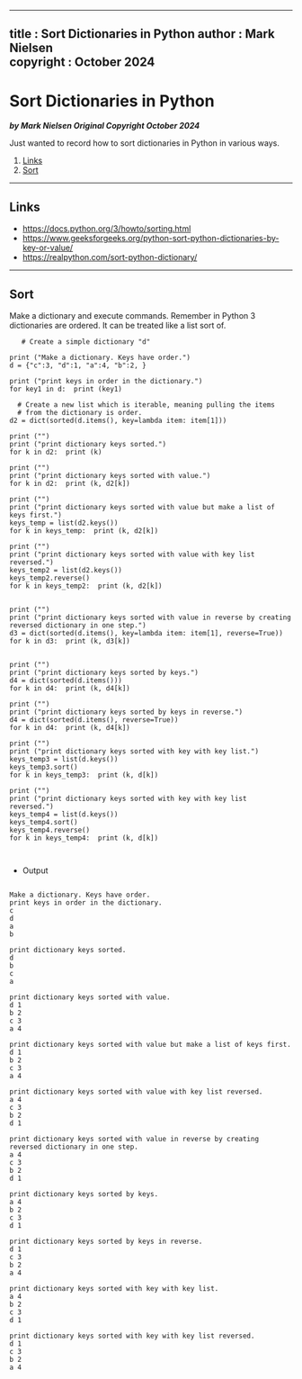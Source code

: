  
---
title :  Sort Dictionaries in Python
author : Mark Nielsen  
copyright : October 2024  
---


Sort Dictionaries in Python
==============================

_**by Mark Nielsen
Original Copyright October 2024**_

Just wanted to record how to sort dictionaries in Python in various ways. 

1. [Links](#links)
2. [Sort](#sort)

* * *
<a name=Links></a>Links
-----
* https://docs.python.org/3/howto/sorting.html
* https://www.geeksforgeeks.org/python-sort-python-dictionaries-by-key-or-value/
* https://realpython.com/sort-python-dictionary/


* * *
<a name=sort>Sort</a>
-----

Make a dictionary and execute commands.
Remember in Python 3 dictionaries are ordered.
It can be treated like a list sort of. 

```
   # Create a simple dictionary "d"

print ("Make a dictionary. Keys have order.")
d = {"c":3, "d":1, "a":4, "b":2, }

print ("print keys in order in the dictionary.")
for key1 in d:  print (key1)

  # Create a new list which is iterable, meaning pulling the items
  # from the dictionary is order. 
d2 = dict(sorted(d.items(), key=lambda item: item[1]))

print ("")
print ("print dictionary keys sorted.")
for k in d2:  print (k)

print ("")
print ("print dictionary keys sorted with value.")
for k in d2:  print (k, d2[k])

print ("")
print ("print dictionary keys sorted with value but make a list of keys first.")
keys_temp = list(d2.keys())
for k in keys_temp:  print (k, d2[k])

print ("")
print ("print dictionary keys sorted with value with key list reversed.")
keys_temp2 = list(d2.keys())
keys_temp2.reverse()
for k in keys_temp2:  print (k, d2[k])


print ("")
print ("print dictionary keys sorted with value in reverse by creating reversed dictionary in one step.")
d3 = dict(sorted(d.items(), key=lambda item: item[1], reverse=True))
for k in d3:  print (k, d3[k])


print ("")
print ("print dictionary keys sorted by keys.")
d4 = dict(sorted(d.items()))
for k in d4:  print (k, d4[k])

print ("")
print ("print dictionary keys sorted by keys in reverse.")
d4 = dict(sorted(d.items(), reverse=True))
for k in d4:  print (k, d4[k])

print ("")
print ("print dictionary keys sorted with key with key list.")
keys_temp3 = list(d.keys())
keys_temp3.sort()
for k in keys_temp3:  print (k, d[k])

print ("")
print ("print dictionary keys sorted with key with key list reversed.")
keys_temp4 = list(d.keys())
keys_temp4.sort()
keys_temp4.reverse()
for k in keys_temp4:  print (k, d[k])



```

* Output
```

Make a dictionary. Keys have order.
print keys in order in the dictionary.
c
d
a
b

print dictionary keys sorted.
d
b
c
a

print dictionary keys sorted with value.
d 1
b 2
c 3
a 4

print dictionary keys sorted with value but make a list of keys first.
d 1
b 2
c 3
a 4

print dictionary keys sorted with value with key list reversed.
a 4
c 3
b 2
d 1

print dictionary keys sorted with value in reverse by creating reversed dictionary in one step.
a 4
c 3
b 2
d 1

print dictionary keys sorted by keys.
a 4
b 2
c 3
d 1

print dictionary keys sorted by keys in reverse.
d 1
c 3
b 2
a 4

print dictionary keys sorted with key with key list.
a 4
b 2
c 3
d 1

print dictionary keys sorted with key with key list reversed.
d 1
c 3
b 2
a 4


```